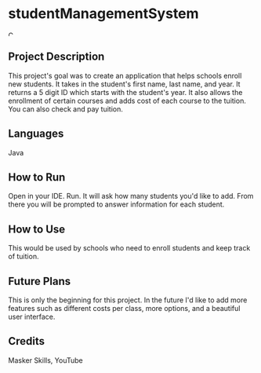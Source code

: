 # studentManagementSystem

<img alt="Console Screenshot" height="10" src="/Users/marieyearup/studentManagementSystem/studentManagSystem/Project2_running.png" width="10"/>

## Project Description
This project's goal was to create an application that helps schools enroll new students. It takes in the student's first name, last name, and year. It returns a 5 digit ID which starts with the student's year. It also allows the enrollment of certain courses and adds cost of each course to the tuition. You can also check and pay tuition.

## Languages
Java

## How to Run
Open in your IDE. Run. It will ask how many students you'd like to add. From there you will be prompted to answer information for each student.

## How to Use
This would be used by schools who need to enroll students and keep track of tuition.

## Future Plans
This is only the beginning for this project. In the future I'd like to add more features such as different costs per class, more options, and a beautiful user interface.

## Credits
Masker Skills, YouTube